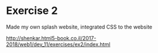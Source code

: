 # Exercise 2
Made my own splash website, integrated CSS to the website

http://shenkar.html5-book.co.il/2017-2018/web1/dev_11/exercises/ex2/index.html